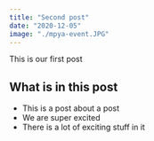 ```yaml
---
title: "Second post"
date: "2020-12-05"
image: "./mpya-event.JPG"
---
```


This is our first post

## What is in this post

- This is a post about a post
- We are super excited
- There is a lot of exciting stuff in it
